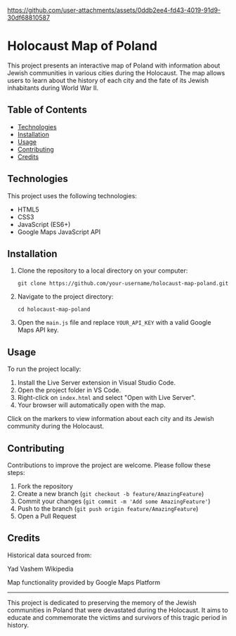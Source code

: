 

https://github.com/user-attachments/assets/0ddb2ee4-fd43-4019-91d9-30df68810587

# Holocaust Map of Poland

This project presents an interactive map of Poland with information about Jewish communities in various cities during the Holocaust. The map allows users to learn about the history of each city and the fate of its Jewish inhabitants during World War II.

## Table of Contents
- [Technologies](#technologies)
- [Installation](#installation)
- [Usage](#usage)
- [Contributing](#contributing)
- [Credits](#credits)

## Technologies
This project uses the following technologies:
- HTML5
- CSS3
- JavaScript (ES6+)
- Google Maps JavaScript API

## Installation

1. Clone the repository to a local directory on your computer:
   ```
   git clone https://github.com/your-username/holocaust-map-poland.git
   ```
2. Navigate to the project directory:
   ```
   cd holocaust-map-poland
   ```
3. Open the `main.js` file and replace `YOUR_API_KEY` with a valid Google Maps API key.

## Usage

To run the project locally:

1. Install the Live Server extension in Visual Studio Code.
2. Open the project folder in VS Code.
3. Right-click on `index.html` and select "Open with Live Server".
4. Your browser will automatically open with the map.

Click on the markers to view information about each city and its Jewish community during the Holocaust.

## Contributing

Contributions to improve the project are welcome. Please follow these steps:

1. Fork the repository
2. Create a new branch (`git checkout -b feature/AmazingFeature`)
3. Commit your changes (`git commit -m 'Add some AmazingFeature'`)
4. Push to the branch (`git push origin feature/AmazingFeature`)
5. Open a Pull Request

## Credits

Historical data sourced from:

Yad Vashem
Wikipedia


Map functionality provided by Google Maps Platform

---

This project is dedicated to preserving the memory of the Jewish communities in Poland that were devastated during the Holocaust. It aims to educate and commemorate the victims and survivors of this tragic period in history.
